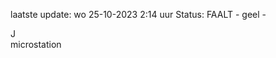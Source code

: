 laatste update: 
wo 25-10-2023  2:14   uur 
Status: FAALT - geel - 
<div class="service R">J</div><div class="service Y">microstation</div>